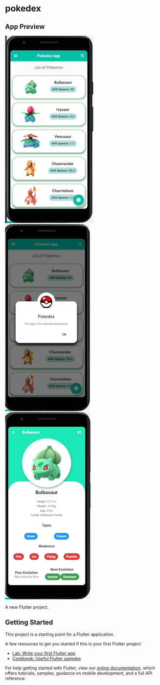 # pokedex

## App Preview

![Home](screenshots/home_page.png "Home")
![modal-dialog](screenshots/modal_dialog.png "modal-dialog")
![poke-detail](screenshots/poke_detail.png "poke-detail")

A new Flutter project.

## Getting Started

This project is a starting point for a Flutter application.

A few resources to get you started if this is your first Flutter project:

- [Lab: Write your first Flutter app](https://flutter.dev/docs/get-started/codelab)
- [Cookbook: Useful Flutter samples](https://flutter.dev/docs/cookbook)

For help getting started with Flutter, view our
[online documentation](https://flutter.dev/docs), which offers tutorials,
samples, guidance on mobile development, and a full API reference.

